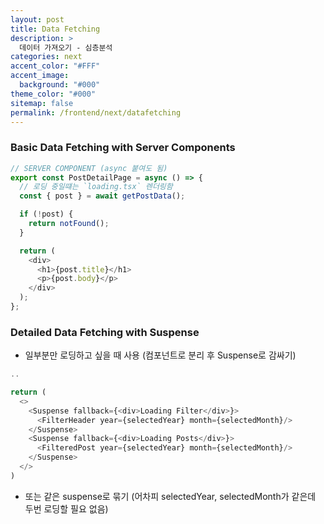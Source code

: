 ```yaml
---
layout: post
title: Data Fetching
description: >
  데이터 가져오기 - 심층분석
categories: next
accent_color: "#FFF"
accent_image:
  background: "#000"
theme_color: "#000"
sitemap: false
permalink: /frontend/next/datafetching
---
```


### Basic Data Fetching with Server Components

```js
// SERVER COMPONENT (async 붙여도 됨)
export const PostDetailPage = async () => {
  // 로딩 중일떄는 `loading.tsx` 렌더링함
  const { post } = await getPostData();

  if (!post) {
    return notFound();
  }

  return (
    <div>
      <h1>{post.title}</h1>
      <p>{post.body}</p>
    </div>
  );
};
```

### Detailed Data Fetching with Suspense

- 일부분만 로딩하고 싶을 때 사용 (컴포넌트로 분리 후 Suspense로 감싸기)

```js
..

return (
  <>
    <Suspense fallback={<div>Loading Filter</div>}>
      <FilterHeader year={selectedYear} month={selectedMonth}/>
    </Suspense>
    <Suspense fallback={<div>Loading Posts</div>}>
      <FilteredPost year={selectedYear} month={selectedMonth}/>
    </Suspense>
  </>
)
```

- 또는 같은 suspense로 묶기 (어차피 selectedYear, selectedMonth가 같은데 두번 로딩할 필요 없음)
